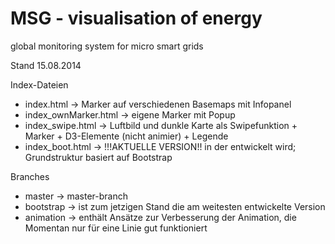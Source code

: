 MSG - visualisation of energy
===

global monitoring system for micro smart grids

Stand 15.08.2014

Index-Dateien
- index.html           -> Marker auf verschiedenen Basemaps mit Infopanel
- index_ownMarker.html -> eigene Marker mit Popup
- index_swipe.html     -> Luftbild und dunkle Karte als Swipefunktion + Marker + D3-Elemente (nicht animier) + Legende
- index_boot.html      -> !!!AKTUELLE VERSION!! in der entwickelt wird; Grundstruktur basiert auf Bootstrap

Branches
- master    -> master-branch
- bootstrap -> ist zum jetzigen Stand die am weitesten entwickelte Version
- animation -> enthält Ansätze zur Verbesserung der Animation, die Momentan nur für eine Linie gut funktioniert

